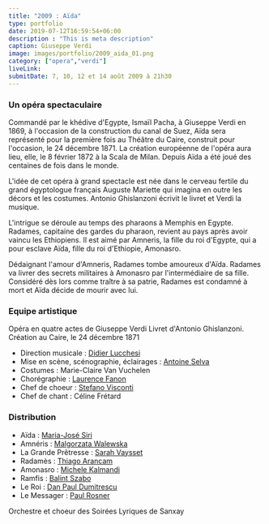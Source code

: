 ```yaml
---
title: "2009 : Aïda"
type: portfolio
date: 2019-07-12T16:59:54+06:00
description : "This is meta description"
caption: Giuseppe Verdi
image: images/portfolio/2009_aida_01.png
category: ["opera","verdi"]
liveLink:
submitDate: 7, 10, 12 et 14 août 2009 à 21h30
---
```


### Un opéra spectaculaire

Commandé par le khédive d'Egypte, Ismaïl Pacha, à Giuseppe Verdi en 1869, à l'occasion de la construction du canal de Suez, Aïda sera représenté pour la première fois au Théâtre du Caire, construit pour l'occasion, le 24 décembre 1871. La création européenne de l'opéra aura lieu, elle, le 8 février 1872 à la Scala de Milan. Depuis Aïda a été joué des centaines de fois dans le monde.

L'idée de cet opéra à grand spectacle est née dans le cerveau fertile du grand égyptologue français Auguste Mariette qui imagina en outre les décors et les costumes. Antonio Ghislanzoni écrivit le livret et Verdi la musique.

L'intrigue se déroule au temps des pharaons à Memphis en Egypte. Radames, capitaine des gardes du pharaon, revient au pays après avoir vaincu les Ethiopiens. Il est aimé par Amneris, la fille du roi d'Egypte, qui a pour esclave Aïda, fille du roi d'Ethiopie, Amonasro.

Dédaignant l'amour d'Amneris, Radames tombe amoureux d'Aïda. Radames va livrer des secrets militaires à Amonasro par l'intermédiaire de sa fille. Considéré dès lors comme traître à sa patrie, Radames est condamné à mort et Aïda décide de mourir avec lui.

### Equipe artistique

Opéra en quatre actes de Giuseppe Verdi
Livret d'Antonio Ghislanzoni. Création au Caire, le 24 décembre 1871

- Direction musicale : [Didier Lucchesi](/artists/didier_lucchesi/)
- Mise en scène, scénographie, éclairages : [Antoine Selva](/artists/antoine_selva/)
- Costumes : Marie-Claire Van Vuchelen
- Chorégraphie : [Laurence Fanon](/artists/laurence_fanon/)
- Chef de choeur : [Stefano Visconti](/artists/stefano_visconti/)
- Chef de chant : Céline Frétard

### Distribution

- Aïda : [Maria-José Siri](/artists/maria-jose_siri/)
- Amnéris : [Malgorzata Walewska](/artists/malgorzata_walewska/)
- La Grande Prêtresse : [Sarah Vaysset](/artists/sarah_vaysset/)
- Radamès : [Thiago Arancam](/artists/thiago_arancam/)
- Amonasro : [Michele Kalmandi](/artists/michele_kalmandi/)
- Ramfis : [Balint Szabo](/artists/balint_szabo/)
- Le Roi : [Dan Paul Dumitrescu](/artists/dan_paul_dumitrescu/)
- Le Messager : [Paul Rosner](/artists/paul_rosner/)

Orchestre et choeur des Soirées Lyriques de Sanxay
